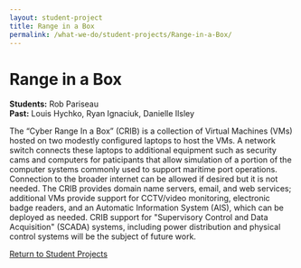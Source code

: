 ```yaml
---
layout: student-project
title: Range in a Box
permalink: /what-we-do/student-projects/Range-in-a-Box/
---
```

<h1>Range in a Box</h1>

<p>
<strong>Students:</strong> Rob Pariseau<br>
<strong>Past:</strong> Louis Hychko, Ryan Ignaciuk, Danielle Ilsley
</p>

<p>
The “Cyber Range In a Box” (CRIB) is a collection of Virtual Machines (VMs) hosted on
two modestly configured laptops to host the VMs. A network switch connects these laptops to additional equipment such as
security cams and computers for paticipants that allow simulation of a portion of the computer systems
commonly used to support maritime port operations. Connection to the broader internet can be
allowed if desired but it is not needed. The CRIB provides domain name servers, email, and web services; additional
VMs provide support for CCTV/video monitoring, electronic badge readers, and an Automatic Information
System (AIS), which can be deployed as needed. CRIB support for "Supervisory Control and Data Acquisition" (SCADA) systems, including power
distribution and physical control systems will be the subject of future work.
</p>

<a href="{{ site.github.url }}/what-we-do/student-projects/">Return to Student Projects</a>
